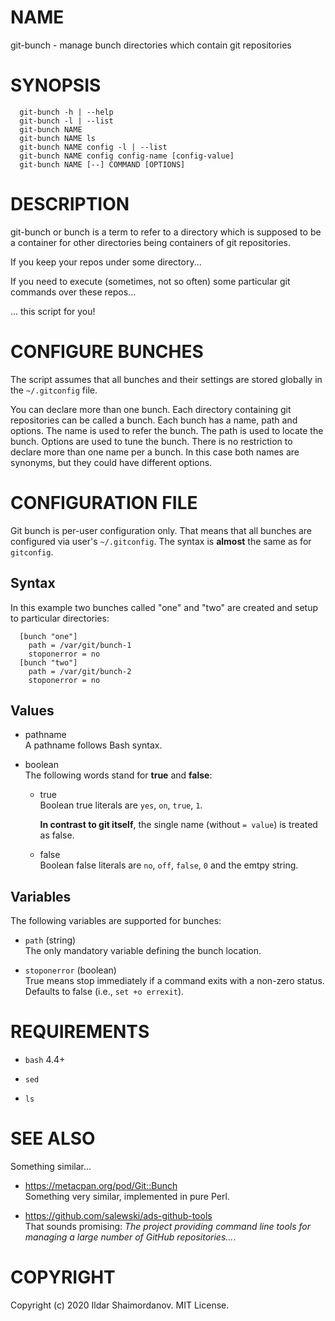 # NAME

git-bunch - manage bunch directories which contain git repositories

# SYNOPSIS

``` 
  git-bunch -h | --help
  git-bunch -l | --list
  git-bunch NAME
  git-bunch NAME ls
  git-bunch NAME config -l | --list
  git-bunch NAME config config-name [config-value]
  git-bunch NAME [--] COMMAND [OPTIONS]
```

# DESCRIPTION

git-bunch or bunch is a term to refer to a directory which is supposed
to be a container for other directories being containers of git
repositories.

If you keep your repos under some directory...

If you need to execute (sometimes, not so often) some particular git
commands over these repos...

... this script for you\!

# CONFIGURE BUNCHES

The script assumes that all bunches and their settings are stored
globally in the `~/.gitconfig` file.

You can declare more than one bunch. Each directory containing git
repositories can be called a bunch. Each bunch has a name, path and
options. The name is used to refer the bunch. The path is used to locate
the bunch. Options are used to tune the bunch. There is no restriction
to declare more than one name per a bunch. In this case both names are
synonyms, but they could have different options.

# CONFIGURATION FILE

Git bunch is per-user configuration only. That means that all bunches
are configured via user's `~/.gitconfig`. The syntax is **almost** the
same as for `gitconfig`.

## Syntax

In this example two bunches called "one" and "two" are created and setup
to particular directories:

``` 
  [bunch "one"]
    path = /var/git/bunch-1
    stoponerror = no
  [bunch "two"]
    path = /var/git/bunch-2
    stoponerror = no
```

## Values

  - pathname  
    A pathname follows Bash syntax.

  - boolean  
    The following words stand for **true** and **false**:
    
      - true  
        Boolean true literals are `yes`, `on`, `true`, `1`.
        
        **In contrast to git itself**, the single name (without `=
        value`) is treated as false.
    
      - false  
        Boolean false literals are `no`, `off`, `false`, `0` and the
        emtpy string.

## Variables

The following variables are supported for bunches:

  - `path` (string)  
    The only mandatory variable defining the bunch location.

  - `stoponerror` (boolean)  
    True means stop immediately if a command exits with a non-zero
    status. Defaults to false (i.e., `set +o errexit`).

# REQUIREMENTS

  - `bash` 4.4+

  - `sed`

  - `ls`

# SEE ALSO

Something similar...

  - https://metacpan.org/pod/Git::Bunch  
    Something very similar, implemented in pure Perl.

  - https://github.com/salewski/ads-github-tools  
    That sounds promising: *The project providing command line tools for
    managing a large number of GitHub repositories...*.

# COPYRIGHT

Copyright (c) 2020 Ildar Shaimordanov. MIT License.
